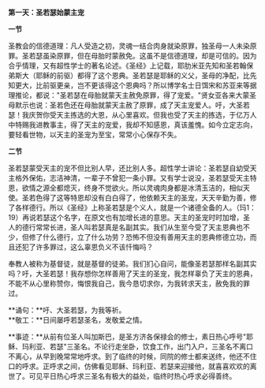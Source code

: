 **第一天：圣若瑟始蒙主宠**

**一节**

圣教会的信德道理：凡人受造之初，灵魂一结合肉身就染原罪，独圣母一人未染原罪。圣若瑟虽染原罪，但在母胎时蒙赦免。这虽不是信德道理，却是可信的。因为合乎情理，又有超性学士的著名论述。《圣经》上记载，耶肋米亚先知和圣若翰保弟斯大（耶稣的前驱）都得了这个恩典。圣若瑟是耶稣的义父，圣母的净配，比先知更大，比前驱更亲，岂不更该得这个恩典吗？所以博学名士日饵宋和苏亚来等据理推论，都说："圣若瑟在母胎就蒙天主赦免原罪，得了宠爱。"贤女亚各来大蒙圣母默示也说：圣若色还在母胎就蒙天主赦了原罪，成了天主宠爱人。吁，大圣若瑟！我庆贺你受天主拣选的大恩，从心里喜欢。但我也受了天主的拣选，于亿万人中特赐我进教事主，得了天主的宠爱，我却不知感恩，真该羞愧。如今立定志向，要轻看世物，以天主的圣宠为至宝，常常小心保存不失。

**二节**

圣若瑟蒙受天主的宠不但比别人早，还比别人多。超性学士讲论：圣若瑟自幼受天主格外保佑，志洁神清，一辈子不曾犯一条小罪。又有学士说没，圣若瑟受天主特恩，欲情之源全都熄灭，终身不觉欲火。所以灵魂肉身都是冰清玉洁的，相似天使。圣若色得了这等特恩却没有白白得了，他依赖天主的圣宠，天天辛勤为善，修了各样德行。所以《圣经》上称圣若瑟是个义人，就是一个诸德全备的人。（玛1：19）再说若瑟这个名字，在原文也有加增长进的意思。天主的圣宠时时加增，圣人的德行常常长进，圣人叫若瑟真是名副其实。我们从生至今受了天主恩典也不少，但修了什么德行，立了什么功劳？恐怖不但没有善用天主的恩典修德立功，而且还犯了许多罪过，这么辜恩负义不该忏悔吗？

奉教人被称为基督徒，就是基督的徒弟。我们扪心自问，能像圣若瑟那样名副其实吗？吁，大圣若瑟！我存想你怎样善用了天主的圣宠，我怎样辜负了天主的恩典，不能不从心里称赞你，悔恨我自己，我今恳切求你，为我转求天主，赦免我的罪过。

**诵句：**吁、大圣若瑟，为我等祈。  
**敬工：**日间屡呼若瑟圣名，发敬爱之情。

**事迹：**从前有位圣人叫加斯巴，是圣方济各保禄会的修士，素日热心呼号"耶稣、玛利亚、若瑟"三圣名。不论行走坐卧，饮食工作，出门入户，三圣名不离口不离心，从早到晚常常地呼求。到了临终的时候，同院的修士都来送终，他还不住口的呼求。正呼求之间，仿佛看见耶稣、玛利亚、若瑟来迎接他，就喜喜欢欢的离世了。可见平日热心呼求三圣名有极大的益处，临终时热心呼求必得善终。